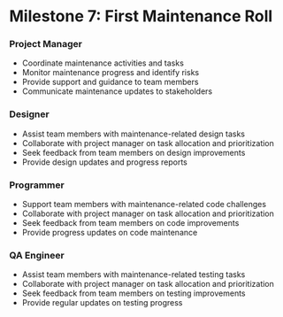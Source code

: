 # Milestone 7: First Maintenance Roll

### Project Manager
- Coordinate maintenance activities and tasks
- Monitor maintenance progress and identify risks
- Provide support and guidance to team members
- Communicate maintenance updates to stakeholders

### Designer
- Assist team members with maintenance-related design tasks
- Collaborate with project manager on task allocation and prioritization
- Seek feedback from team members on design improvements
- Provide design updates and progress reports

### Programmer
- Support team members with maintenance-related code challenges
- Collaborate with project manager on task allocation and prioritization
- Seek feedback from team members on code improvements
- Provide progress updates on code maintenance

### QA Engineer
- Assist team members with maintenance-related testing tasks
- Collaborate with project manager on task allocation and prioritization
- Seek feedback from team members on testing improvements
- Provide regular updates on testing progress

